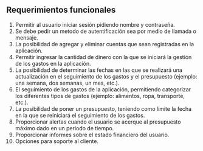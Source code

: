 ## Requerimientos funcionales
1.  Permitir al usuario iniciar sesión pidiendo nombre y contraseña.
2.   Se debe pedir un metodo de autentificación sea por medio de llamada o mensaje.
3.   La posibilidad de agregar y eliminar cuentas que sean registradas en la aplicación.
4.   Permitir ingresar la cantidad de dinero con la que se iniciará la gestión de los gastos en la aplicación.
5.   La posibilidad de determinar las fechas en las que se realizará una actualización en el seguimiento de los gastos y el presupuesto (ejemplo: una semana, dos semanas, un mes, etc.).
6.   El seguimiento de los gastos de la aplicación, permitiendo categorizar los diferentes tipos de gastos (ejemplo: alimentos, ropa, transporte, etc.).
7.   La posibilidad de poner un presupuesto, teniendo como límite la fecha en la que se reiniciará el seguimiento de los gastos.
8.   Proporcionar alertas cuando el usuario se acerque al presupuesto máximo dado en un periodo de tiempo.
9.   Proporcionar informes sobre el estado financiero del usuario.
10.  Opciones para soporte al cliente.